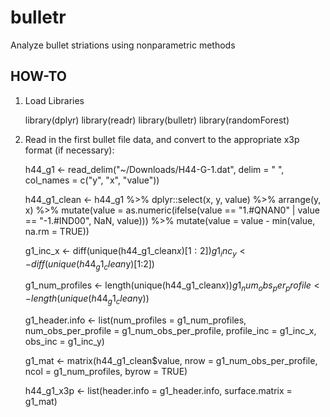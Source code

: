 # bulletr
Analyze bullet striations using nonparametric methods

## HOW-TO

1. Load Libraries

    library(dplyr)
    library(readr)
    library(bulletr)
    library(randomForest)
  
2. Read in the first bullet file data, and convert to the appropriate x3p format (if necessary):

    h44_g1 <- read_delim("~/Downloads/H44-G-1.dat", 
                       delim = " ", 
                       col_names = c("y", "x", "value"))

    h44_g1_clean <- h44_g1 %>% 
      dplyr::select(x, y, value) %>% 
      arrange(y, x) %>%
      mutate(value = as.numeric(ifelse(value == "1.#QNAN0" | value == "-1.#IND00", NaN, value))) %>%
      mutate(value = value - min(value, na.rm = TRUE))

    g1_inc_x <- diff(unique(h44_g1_clean$x)[1:2])
    g1_inc_y <- diff(unique(h44_g1_clean$y)[1:2])

    g1_num_profiles <- length(unique(h44_g1_clean$x))
    g1_num_obs_per_profile <- length(unique(h44_g1_clean$y))

    g1_header.info <- list(num_profiles = g1_num_profiles,
                        num_obs_per_profile = g1_num_obs_per_profile,
                        profile_inc = g1_inc_x,
                        obs_inc = g1_inc_y)

    g1_mat <- matrix(h44_g1_clean$value, nrow = g1_num_obs_per_profile, ncol = g1_num_profiles, byrow = TRUE)

    h44_g1_x3p <- list(header.info = g1_header.info, surface.matrix = g1_mat)

